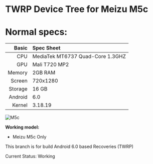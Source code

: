 # TWRP Device Tree for Meizu M5c

Normal specs:
================================
Basic   | Spec Sheet
-------:|:--------------------------------------------------
CPU     | MediaTek MT6737 Quad-Core 1.3GHZ
GPU     | Mali T720 MP2
Memory  | 2GB RAM
Screen  | 720x1280
Storage | 16 GB
Android | 6.0
Kernel  | 3.18.19

![M5c](https://img.gkbcdn.com/p/2017-09-08/meizu-m5c-5-0-inch-2gb-16gb-smartphone-red-1571985862638._w500_.jpg "M5c")

**Working model:**
* Meizu M5c Only


This branch is for build Android 6.0 based Recoveries (TWRP)

Current Status: Working
